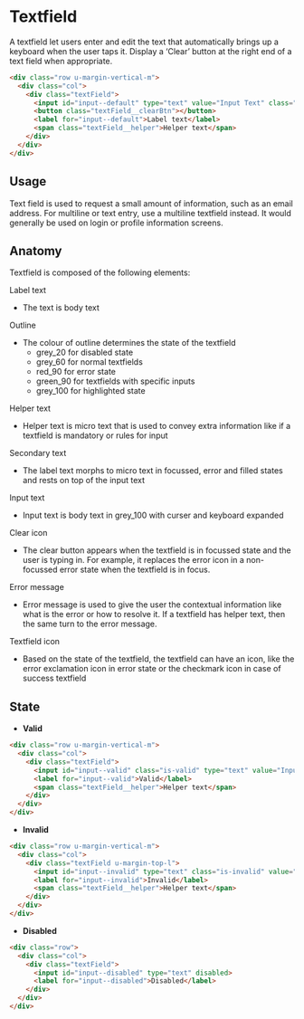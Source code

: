 # Textfield

A textfield let users enter and edit the text that automatically brings up a keyboard when the user taps it. Display a ‘Clear’ button at the right end of a text field when appropriate.

```html
<div class="row u-margin-vertical-m">
  <div class="col">
    <div class="textField">
      <input id="input--default" type="text" value="Input Text" class="has-value">
      <button class="textField__clearBtn"></button>
      <label for="input--default">Label text</label>
      <span class="textField__helper">Helper text</span>
    </div>
  </div>
</div>
```

## Usage

Text field is used to request a small amount of information, such as an email address. For multiline or text entry, use a multiline textfield instead. It would generally be used on login or profile information screens.


## Anatomy

Textfield is composed of the following elements:

Label text
	
* The text is body text

Outline
	
* The colour of outline determines the state of the textfield
	* grey_20 for disabled state
	* grey_60 for normal textfields 
	* red_90 for error state
	* green_90 for textfields with specific inputs
	* grey_100 for highlighted state

Helper text

* Helper text is micro text that is used to convey extra information like if a textfield is mandatory or rules for input

Secondary text 

* The label text morphs to micro text in focussed, error and filled states and rests on top of the input text

Input text

* Input text is body text in grey_100 with curser and keyboard expanded

Clear icon

* The clear button appears when the textfield is in focussed state and the user is typing in. For example, it replaces the error icon in a non-focussed error state when the textfield is in focus.

Error message

* Error message is used to give the user the contextual information like what is the error or how to resolve it. If a textfield has helper text, then the same turn to the error message.

Textfield icon

* Based on the state of the textfield, the textfield can have an icon, like the error exclamation icon in error state or the checkmark icon in case of success textfield


## State
* **Valid**

```html
<div class="row u-margin-vertical-m">
  <div class="col">
    <div class="textField">
      <input id="input--valid" class="is-valid" type="text" value="Input text">
      <label for="input--valid">Valid</label>
      <span class="textField__helper">Helper text</span>
    </div>
  </div>
</div>
```

* **Invalid**

```html
<div class="row u-margin-vertical-m">
  <div class="col">
    <div class="textField u-margin-top-l">
      <input id="input--invalid" type="text" class="is-invalid" value="Input text">
      <label for="input--invalid">Invalid</label>
      <span class="textField__helper">Helper text</span>
    </div>
  </div>
</div>
```

* **Disabled**

```html
<div class="row">
  <div class="col">
    <div class="textField">
      <input id="input--disabled" type="text" disabled>
      <label for="input--disabled">Disabled</label>
    </div>
  </div>
</div>
```